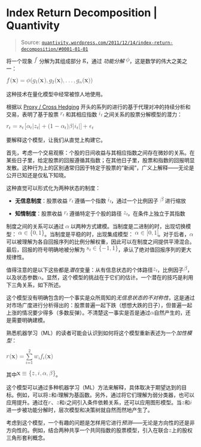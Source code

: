 <!--yml

category: 未分类

date: 2024-05-18 13:46:43

-->

# Index Return Decomposition | Quantivity

> Source: [`quantivity.wordpress.com/2011/12/14/index-return-decomposition/#0001-01-01`](https://quantivity.wordpress.com/2011/12/14/index-return-decomposition/#0001-01-01)

将一个现象 ![f](img/f6f5c905b764a946a65bee80b6736fe6.png) 分解为其组成部分 ![\textbf{g}](img/dd36de08983666821bd2eac7513fb63a.png)，通过 *功能分解* ![\phi](img/2091dd12efe62f5560f0e90f96ef4889.png)，这是数学的伟大之美之一：

![f(\textbf{x}) = \phi(g_1(\textbf{x}), g_2(\textbf{x}), \dots, g_n(\textbf{x})) ](img/937ce0003616227e8e5a15e180ae901a.png)

这种技术在量化模型中经常被惊人地使用。

根据以 [Proxy / Cross Hedging](https://quantivity.wordpress.com/2011/10/02/proxy-cross-hedging/) 开头的系列的进行的基于代理对冲的持续分析和交易，表明了基于股票 ![r_t](img/81847f8e748a72d127acffb74b21e309.png) 和其相应指数 ![i_t](img/d1ba04e50950b99d9eabd6f208278285.png) 之间关系的股票分解模型的潜力：

![r_t = s_t \left[ \alpha_t | z_t | + (1 - \alpha_t) \beta | i_t | \right] + \epsilon_t ](img/031d799b8df5320f04bc3fef04370113.png)

要解释这个模型，让我们从直觉上构建它。

首先，考虑一个交易观察：个股的日间收益与其相应指数之间存在微妙的关系。在某些日子里，给定股票的回报遵循其指数；在其他日子里，股票和指数的回报明显发散。这种行为上的区别通常归因于特定于股票的“新闻”，广义上解释——无论是公开已知还是仅私下知晓。

这种直觉可以形式化为两种状态的制度：

+   **无信息制度**：股票收益 ![r_t](img/81847f8e748a72d127acffb74b21e309.png) 遵循一个指数 ![i_t](img/d1ba04e50950b99d9eabd6f208278285.png)，通过一个比例因子 ![β](img/e59dd600f7eb22f952e355797bceba2e.png) 进行缩放

+   **知情制度**：股票收益 ![r_t](img/81847f8e748a72d127acffb74b21e309.png) 遵循特定于个股的路径 ![z_t](img/74d890ac7e079882a239837ea3afdf8c.png)，在条件上独立于其指数

制度之间的关系可以通过 ![\alpha](img/9a53e012ad26523af8c1a6778d340c3f.png) 以两种方式建模。当制度是二进制的时，出现切换模型： ![\alpha \in \{ 0, 1 \}](img/d4b72d2b7819d4db2110c87f652f0556.png)。当制度是平稳的时，出现集成模型： ![\alpha \in [ 0, 1 ]](img/36b28f10b2458c68b27ddc0dba545e36.png)。对于后者，![\alpha](img/9a53e012ad26523af8c1a6778d340c3f.png) 可以被理解为各自回报序列的比例分解权重，因此可以在制度之间提供平滑混合。最后，回报的符号明确地被分解为 ![s_t \in \{ -1, 1 \}](img/81d33b065045ea524c0e70f77e8b012a.png)，承认了绝对值回报序列的更大规律性。

值得注意的是以下这些都是*潜在*变量：从有信息状态的个体路径![z_t](img/74d890ac7e079882a239837ea3afdf8c.png)，比例因子![\beta](img/e59dd600f7eb22f952e355797bceba2e.png)，以及状态参数![\alpha](img/9a53e012ad26523af8c1a6778d340c3f.png)。显然，这个模型的挑战在于它们的估计。一个潜在的技巧是利用下三角关系，如下所述。

这个模型没有明确包含的一个事实是众所周知的*无信息状态的不对称性*，这是通过对市场广度进行分析得出的：股票普遍一起下跌（想想大跌的日子），但普遍一起上涨的情况要少得多（多数反弹）。不清楚这一事实是否是通过![\alpha](img/9a53e012ad26523af8c1a6778d340c3f.png)自然产生的，还是需要明确建模。

熟悉机器学习（ML）的读者可能会认识到如何将这个模型重新表述为一个*加性模型*：

![r(\textbf{x}) = \sum\limits_{i=1}² w_i f_i(\textbf{x}) ](img/e08d6dab2b35925f5ca475316add0354.png)

其中![\textbf{x} \equiv \{ z, i, \alpha, \beta \}](img/41c8b5f4ce625c80770706f459b5e3ed.png)。

这个模型可以通过多种机器学习（ML）方法来解释，具体取决于期望达到的目标。例如，可以将![z](img/7d74f7d8fdd6545e22c6dd9de0af53b3.png)和![i](img/6aed483d693a0743f647c27ec4372c2a.png)理解为基函数。另外，通过将它们理解为弱分类器，也可以应用提升。通过在![r](img/77c7edfa0ca5ff951f4f75b75deb7f01.png)、![z](img/7d74f7d8fdd6545e22c6dd9de0af53b3.png)和![i](img/6aed483d693a0743f647c27ec4372c2a.png)之间引入条件依赖关系，还可以应用图形模型。当![z](img/7d74f7d8fdd6545e22c6dd9de0af53b3.png)和![i](img/6aed483d693a0743f647c27ec4372c2a.png)进一步被功能分解时，层次模型和决策树就自然而然地产生了。

考虑到这个模型，一个有趣的问题是怎样用它进行*预测*——无论是方向性的还是非方向性的。例如，结合两种共享一个共同指数的股票模型，引入在联合![z](img/7d74f7d8fdd6545e22c6dd9de0af53b3.png)上的股权三角形套利概念。
